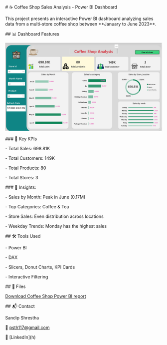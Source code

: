 \# ☕ Coffee Shop Sales Analysis - Power BI Dashboard



This project presents an interactive Power BI dashboard analyzing sales data from a multi-store coffee shop between \*\*January to June 2023\*\*.



\## 📊 Dashboard Features



![Coffee Shop Sales](assets/cofeesales.png)



\### 🔹 Key KPIs

\- Total Sales: 698.81K

\- Total Customers: 149K

\- Total Products: 80

\- Total Stores: 3



\### 🔹 Insights:

\- Sales by Month: Peak in June (0.17M)

\- Top Categories: Coffee \& Tea

\- Store Sales: Even distribution across locations

\- Weekday Trends: Monday has the highest sales



\## 🛠 Tools Used

\- Power BI

\- DAX

\- Slicers, Donut Charts, KPI Cards

\- Interactive Filtering



\## 📁 Files

[Download Coffee Shop Power BI report](cofeeanalysis.pbix)




\## 📬 Contact

Sandip Shrestha    

📧 psth117@gmail.com  

🔗 \[LinkedIn](h)





